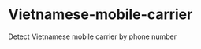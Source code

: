 Vietnamese-mobile-carrier
=========================

Detect Vietnamese mobile carrier by phone number
